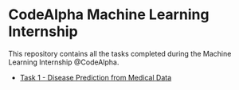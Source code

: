 # CodeAlpha Machine Learning Internship
This repository contains all the tasks completed during the Machine Learning Internship @CodeAlpha.


- [Task 1 - Disease Prediction from Medical Data](./Task-1/)
